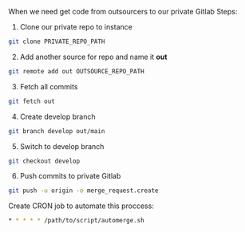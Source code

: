 When we need get code from outsourcers to our private Gitlab
Steps:
1. Clone our private repo to instance
```sh
git clone PRIVATE_REPO_PATH
```
2. Add another source for repo and name it **out**
```sh
git remote add out OUTSOURCE_REPO_PATH
``` 
3. Fetch all commits
```sh
git fetch out
```
4. Create develop branch
```sh
git branch develop out/main
```
5. Switch to develop branch
```sh
git checkout develop
```
6. Push commits to private Gitlab
```sh
git push -u origin -o merge_request.create
```

Create CRON job to automate this proccess:

```sh
* * * * * /path/to/script/automerge.sh
```
